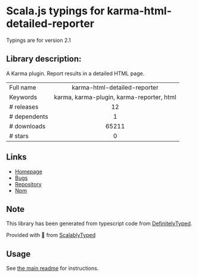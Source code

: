 
# Scala.js typings for karma-html-detailed-reporter

Typings are for version 2.1

## Library description:
A Karma plugin. Report results in a detailed HTML page.

|                    |                 |
| ------------------ | :-------------: |
| Full name          | karma-html-detailed-reporter |
| Keywords           | karma, karma-plugin, karma-reporter, html |
| # releases         | 12 |
| # dependents       | 1 |
| # downloads        | 65211 |
| # stars            | 0 |

## Links
- [Homepage](https://github.com/a11smiles/karma-html-detailed-reporter)
- [Bugs](https://github.com/a11smiles/karma-html-detailed-reporter/issues)
- [Repository](https://github.com/a11smiles/karma-html-detailed-reporter)
- [Npm](https://www.npmjs.com/package/karma-html-detailed-reporter)
    


## Note
This library has been generated from typescript code from [DefinitelyTyped](https://definitelytyped.org).

Provided with :purple_heart: from [ScalablyTyped](https://github.com/oyvindberg/ScalablyTyped)

## Usage
See [the main readme](../../readme.md) for instructions.


